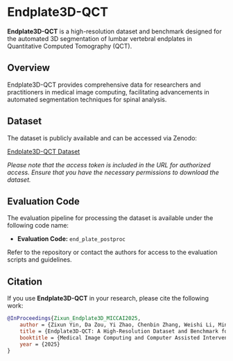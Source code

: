 # Endplate3D-QCT

**Endplate3D-QCT** is a high-resolution dataset and benchmark designed for the automated 3D segmentation of lumbar vertebral endplates in Quantitative Computed Tomography (QCT).

## Overview

Endplate3D-QCT provides comprehensive data for researchers and practitioners in medical image computing, facilitating advancements in automated segmentation techniques for spinal analysis.

## Dataset

The dataset is publicly available and can be accessed via Zenodo:

[Endplate3D-QCT Dataset](https://zenodo.org/records/15784487?token=eyJhbGciOiJIUzUxMiJ9.eyJpZCI6IjIwYzM1OTMzLTJjOGUtNGExOC05ZGI5LWNiNzIyYmFiZGVmNSIsImRhdGEiOnt9LCJyYW5kb20iOiI0ZWM0NTQ1MzRkYmYyN2Q5M2RmMzY1NGQzMjQxMDgzOSJ9.lXvF8QHwmVY6D3umNMypl99uHmlwC7-kvyZuaOGXFSOeYLQNbre8mMh258PK3MdQqxr4OB10ehvIwkQQ0K3c7Q)

*Please note that the access token is included in the URL for authorized access. Ensure that you have the necessary permissions to download the dataset.*

## Evaluation Code

The evaluation pipeline for processing the dataset is available under the following code name:

- **Evaluation Code:** `end_plate_postproc`

Refer to the repository or contact the authors for access to the evaluation scripts and guidelines.

## Citation

If you use **Endplate3D-QCT** in your research, please cite the following work:

```bibtex
@InProceedings{Zixun_Endplate3D_MICCAI2025, 
    author = {Zixun Yin, Da Zou, Yi Zhao, Chenbin Zhang, Weishi Li, Minghui Wu, Kun Yan, and Ping Wang},
    title = {Endplate3D-QCT: A High-Resolution Dataset and Benchmark for Automated 3D Segmentation of Lumbar Vertebral Endplates in QCT},
    booktitle = {Medical Image Computing and Computer Assisted Intervention -- MICCAI 2025},
    year = {2025}
}
